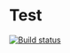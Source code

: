 # Test

[![Build status](https://ci.appveyor.com/api/projects/status/pj0shixw3ly3ekev?svg=true)](https://ci.appveyor.com/project/SashaMikheytseva/classes-inheritance)